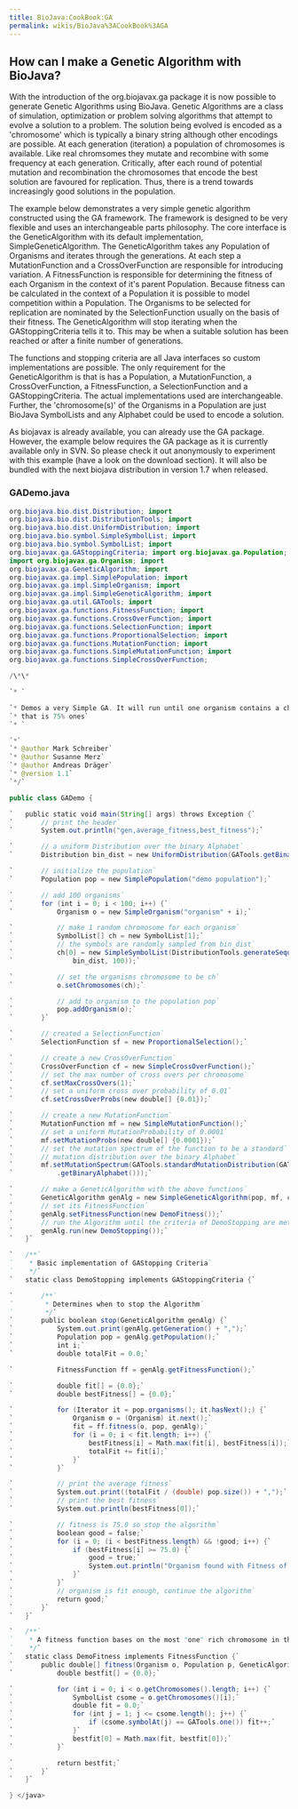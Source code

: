 ```yaml
---
title: BioJava:CookBook:GA
permalink: wikis/BioJava%3ACookBook%3AGA
---
```


How can I make a Genetic Algorithm with BioJava?
------------------------------------------------

With the introduction of the org.biojavax.ga package it is now possible
to generate Genetic Algorithms using BioJava. Genetic Algorithms are a
class of simulation, optimization or problem solving algorithms that
attempt to evolve a solution to a problem. The solution being evolved is
encoded as a 'chromosome' which is typically a binary string although
other encodings are possible. At each generation (iteration) a
population of chromosomes is available. Like real chromsomes they mutate
and recombine with some frequency at each generation. Critically, after
each round of potential mutation and recombination the chromosomes that
encode the best solution are favoured for replication. Thus, there is a
trend towards increasingly good solutions in the population.

The example below demonstrates a very simple genetic algorithm
constructed using the GA framework. The framework is designed to be very
flexible and uses an interchangeable parts philosophy. The core
interface is the GeneticAlgorithm with its default implementation,
SimpleGeneticAlgorithm. The GeneticAlgorithm takes any Population of
Organisms and iterates through the generations. At each step a
MutationFunction and a CrossOverFunction are responsible for introducing
variation. A FitnessFunction is responsible for determining the fitness
of each Organism in the context of it's parent Population. Because
fitness can be calculated in the context of a Population it is possible
to model competition within a Population. The Organisms to be selected
for replication are nominated by the SelectionFunction usually on the
basis of their fitness. The GeneticAlgorithm will stop iterating when
the GAStoppingCriteria tells it to. This may be when a suitable solution
has been reached or after a finite number of generations.

The functions and stopping criteria are all Java interfaces so custom
implementations are possible. The only requirement for the
GeneticAlgorithm is that is has a Population, a MutationFunction, a
CrossOverFunction, a FitnessFunction, a SelectionFunction and a
GAStoppingCriteria. The actual implementations used are interchangeable.
Further, the 'chromosome(s)' of the Organisms in a Population are just
BioJava SymbolLists and any Alphabet could be used to encode a solution.

As biojavax is already available, you can already use the GA package.
However, the example below requires the GA package as it is currently
available only in SVN. So please check it out anonymously to experiment
with this example (have a look on the download section). It will also be
bundled with the next biojava distribution in version 1.7 when released.

### GADemo.java

```java import java.util.Iterator; import
org.biojava.bio.dist.Distribution; import
org.biojava.bio.dist.DistributionTools; import
org.biojava.bio.dist.UniformDistribution; import
org.biojava.bio.symbol.SimpleSymbolList; import
org.biojava.bio.symbol.SymbolList; import
org.biojavax.ga.GAStoppingCriteria; import org.biojavax.ga.Population;
import org.biojavax.ga.Organism; import
org.biojavax.ga.GeneticAlgorithm; import
org.biojavax.ga.impl.SimplePopulation; import
org.biojavax.ga.impl.SimpleOrganism; import
org.biojavax.ga.impl.SimpleGeneticAlgorithm; import
org.biojavax.ga.util.GATools; import
org.biojavax.ga.functions.FitnessFunction; import
org.biojavax.ga.functions.CrossOverFunction; import
org.biojavax.ga.functions.SelectionFunction; import
org.biojavax.ga.functions.ProportionalSelection; import
org.biojavax.ga.functions.MutationFunction; import
org.biojavax.ga.functions.SimpleMutationFunction; import
org.biojavax.ga.functions.SimpleCrossOverFunction;

/\*\*

`* `

`* Demos a very Simple GA. It will run until one organism contains a chromosome`  
`* that is 75% ones`  
`* `

`*`  
`* @author Mark Schreiber`  
`* @author Susanne Merz`  
`* @author Andreas Dräger`  
`* @version 1.1`  
`*/`

public class GADemo {

`   public static void main(String[] args) throws Exception {`  
`       // print the header`  
`       System.out.println("gen,average_fitness,best_fitness");`

`       // a uniform Distribution over the binary Alphabet`  
`       Distribution bin_dist = new UniformDistribution(GATools.getBinaryAlphabet());`

`       // initialize the population`  
`       Population pop = new SimplePopulation("demo population");`

`       // add 100 organisms`  
`       for (int i = 0; i < 100; i++) {`  
`           Organism o = new SimpleOrganism("organism" + i);`

`           // make 1 random chromosome for each organism`  
`           SymbolList[] ch = new SymbolList[1];`  
`           // the symbols are randomly sampled from bin_dist`  
`           ch[0] = new SimpleSymbolList(DistributionTools.generateSequence("",`  
`               bin_dist, 100));`

`           // set the organisms chromosome to be ch`  
`           o.setChromosomes(ch);`

`           // add to organism to the population pop`  
`           pop.addOrganism(o);`  
`       }`

`       // created a SelectionFunction`  
`       SelectionFunction sf = new ProportionalSelection();`

`       // create a new CrossOverFunction`  
`       CrossOverFunction cf = new SimpleCrossOverFunction();`  
`       // set the max number of cross overs per chromosome`  
`       cf.setMaxCrossOvers(1);`  
`       // set a uniform cross over probability of 0.01`  
`       cf.setCrossOverProbs(new double[] {0.01});`

`       // create a new MutationFunction`  
`       MutationFunction mf = new SimpleMutationFunction();`  
`       // set a uniform MutationProbability of 0.0001`  
`       mf.setMutationProbs(new double[] {0.0001});`  
`       // set the mutation spectrum of the function to be a standard`  
`       // mutation distribution over the binary Alphabet`  
`       mf.setMutationSpectrum(GATools.standardMutationDistribution(GATools`  
`           .getBinaryAlphabet()));`

`       // make a GeneticAlgorithm with the above functions`  
`       GeneticAlgorithm genAlg = new SimpleGeneticAlgorithm(pop, mf, cf, sf);`  
`       // set its FitnessFunction`  
`       genAlg.setFitnessFunction(new DemoFitness());`  
`       // run the Algorithm until the criteria of DemoStopping are met`  
`       genAlg.run(new DemoStopping());`  
`   }`

`   /**`  
`    * Basic implementation of GAStopping Criteria`  
`    */`  
`   static class DemoStopping implements GAStoppingCriteria {`

`       /**`  
`        * Determines when to stop the Algorithm`  
`        */`  
`       public boolean stop(GeneticAlgorithm genAlg) {`  
`           System.out.print(genAlg.getGeneration() + ",");`  
`           Population pop = genAlg.getPopulation();`  
`           int i;`  
`           double totalFit = 0.0;`

`           FitnessFunction ff = genAlg.getFitnessFunction();`

`           double fit[] = {0.0};`  
`           double bestFitness[] = {0.0};`

`           for (Iterator it = pop.organisms(); it.hasNext();) {`  
`               Organism o = (Organism) it.next();`  
`               fit = ff.fitness(o, pop, genAlg);`  
`               for (i = 0; i < fit.length; i++) {`  
`                   bestFitness[i] = Math.max(fit[i], bestFitness[i]);`  
`                   totalFit += fit[i];`  
`               }`  
`           }`

`           // print the average fitness`  
`           System.out.print((totalFit / (double) pop.size()) + ",");`  
`           // print the best fitness`  
`           System.out.println(bestFitness[0]);`

`           // fitness is 75.0 so stop the algorithm`  
`           boolean good = false;`  
`           for (i = 0; (i < bestFitness.length) && !good; i++) {`  
`               if (bestFitness[i] >= 75.0) {`  
`                   good = true;`  
`                   System.out.println("Organism found with Fitness of 75%");`  
`               }`  
`           }`  
`           // organism is fit enough, continue the algorithm`  
`           return good;`  
`       }`  
`   }`

`   /**`  
`    * A fitness function bases on the most "one" rich chromosome in the organism.`  
`    */`  
`   static class DemoFitness implements FitnessFunction {`  
`       public double[] fitness(Organism o, Population p, GeneticAlgorithm genAlg) {`  
`           double bestfit[] = {0.0};`

`           for (int i = 0; i < o.getChromosomes().length; i++) {`  
`               SymbolList csome = o.getChromosomes()[i];`  
`               double fit = 0.0;`  
`               for (int j = 1; j <= csome.length(); j++) {`  
`                   if (csome.symbolAt(j) == GATools.one()) fit++;`  
`               }`  
`               bestfit[0] = Math.max(fit, bestfit[0]);`  
`           }`

`           return bestfit;`  
`       }`  
`   }`

} </java>
